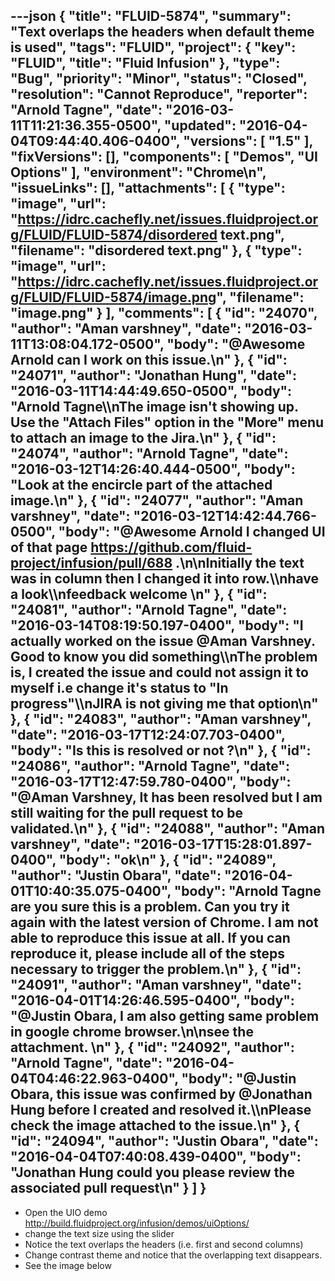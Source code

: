 ---json
{
  "title": "FLUID-5874",
  "summary": "Text overlaps the headers when default theme is used",
  "tags": "FLUID",
  "project": {
    "key": "FLUID",
    "title": "Fluid Infusion"
  },
  "type": "Bug",
  "priority": "Minor",
  "status": "Closed",
  "resolution": "Cannot Reproduce",
  "reporter": "Arnold Tagne",
  "date": "2016-03-11T11:21:36.355-0500",
  "updated": "2016-04-04T09:44:40.406-0400",
  "versions": [
    "1.5"
  ],
  "fixVersions": [],
  "components": [
    "Demos",
    "UI Options"
  ],
  "environment": "Chrome\n",
  "issueLinks": [],
  "attachments": [
    {
      "type": "image",
      "url": "https://idrc.cachefly.net/issues.fluidproject.org/FLUID/FLUID-5874/disordered text.png",
      "filename": "disordered text.png"
    },
    {
      "type": "image",
      "url": "https://idrc.cachefly.net/issues.fluidproject.org/FLUID/FLUID-5874/image.png",
      "filename": "image.png"
    }
  ],
  "comments": [
    {
      "id": "24070",
      "author": "Aman varshney",
      "date": "2016-03-11T13:08:04.172-0500",
      "body": "@Awesome Arnold can I work on this issue.\n"
    },
    {
      "id": "24071",
      "author": "Jonathan Hung",
      "date": "2016-03-11T14:44:49.650-0500",
      "body": "Arnold Tagne\\\nThe image isn't showing up. Use the \"Attach Files\" option in the \"More\" menu to attach an image to the Jira.\n"
    },
    {
      "id": "24074",
      "author": "Arnold Tagne",
      "date": "2016-03-12T14:26:40.444-0500",
      "body": "Look at the encircle part of the  attached image.\n"
    },
    {
      "id": "24077",
      "author": "Aman varshney",
      "date": "2016-03-12T14:42:44.766-0500",
      "body": "@Awesome Arnold I changed UI of that page <https://github.com/fluid-project/infusion/pull/688> .\n\nInitially the text was in column then I changed it into row.\\\nhave a look\\\nfeedback welcome&#x20;\n"
    },
    {
      "id": "24081",
      "author": "Arnold Tagne",
      "date": "2016-03-14T08:19:50.197-0400",
      "body": "I actually worked on the issue @Aman Varshney. Good to know you did something\\\nThe problem is,  I created the issue and could not assign it to myself  i.e change it's status to \"In progress\"\\\nJIRA is not giving me that option\n"
    },
    {
      "id": "24083",
      "author": "Aman varshney",
      "date": "2016-03-17T12:24:07.703-0400",
      "body": "Is this is resolved or not ?\n"
    },
    {
      "id": "24086",
      "author": "Arnold Tagne",
      "date": "2016-03-17T12:47:59.780-0400",
      "body": "@Aman Varshney, It has been resolved but I am still waiting for the pull request to be validated.\n"
    },
    {
      "id": "24088",
      "author": "Aman varshney",
      "date": "2016-03-17T15:28:01.897-0400",
      "body": "ok\n"
    },
    {
      "id": "24089",
      "author": "Justin Obara",
      "date": "2016-04-01T10:40:35.075-0400",
      "body": "Arnold Tagne are you sure this is a problem. Can you try it again with the latest version of Chrome. I am not able to reproduce this issue at all. If you can reproduce it, please include all of the steps necessary to trigger the problem.\n"
    },
    {
      "id": "24091",
      "author": "Aman varshney",
      "date": "2016-04-01T14:26:46.595-0400",
      "body": "@Justin Obara, I am also getting same problem in google chrome browser.\n\nsee the attachment.&#x20;\n"
    },
    {
      "id": "24092",
      "author": "Arnold Tagne",
      "date": "2016-04-04T04:46:22.963-0400",
      "body": "@Justin Obara, this issue was confirmed by @Jonathan Hung before I created and resolved it.\\\nPlease check the image attached to the issue.\n"
    },
    {
      "id": "24094",
      "author": "Justin Obara",
      "date": "2016-04-04T07:40:08.439-0400",
      "body": "Jonathan Hung could you please review the associated pull request\n"
    }
  ]
}
---
* Open the UIO demo <http://build.fluidproject.org/infusion/demos/uiOptions/>
* change the text size using the slider
* Notice the text overlaps the headers (i.e. first and second columns)
* Change contrast theme and notice that the overlapping text disappears.
* See the image below&#x20;
  <!-- media: external https://drive.google.com/file/d/0B6Ez3tXHRmnBdW1rQmR3dlVhdDQ/view?usp=sharing -->

        